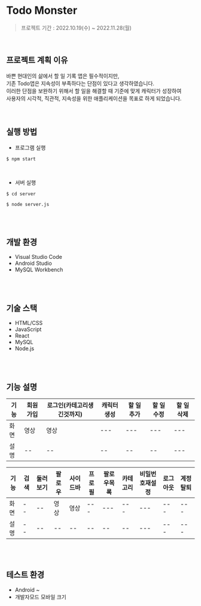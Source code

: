 # Todo Monster

> 프로젝트 기간 : 2022.10.19(수) ~ 2022.11.28(월)
<br/>

## 프로젝트 계획 이유
바쁜 현대인의 삶에서 할 일 기록 앱은 필수적이지만,  
기존 Todo앱은 지속성이 부족하다는 단점이 있다고 생각하였습니다.  
이러한 단점을 보완하기 위해서 할 일을 해결할 때 기준에 맞게 캐릭터가 성장하여  
사용자의 시각적, 직관적, 지속성을 위한 애플리케이션을 목표로 하게 되었습니다.  
<br/>
<br/>

## 실행 방법

- 프로그램 실행
```
$ npm start
``` 
<br/>

- 서버 실행
```
$ cd server
```
```
$ node server.js
```
<br/>
<br/>

## 개발 환경
- Visual Studio Code
- Android Studio
- MySQL Workbench
<br/>
<br/>

## 기술 스택
- HTML/CSS
- JavaScript
- React
- MySQL
- Node.js
<br/>
<br/>

## 기능 설명
기능|회원가입|로그인(카테고리생긴것까지)|캐릭터생성|할 일 추가|할 일 수정|할 일 삭제|
|------|---|---|---|---|---|---|
|화면|영상|영상|---|---|---|---|
|설명|--|--|--|--|--|---|


기능|검색|둘러보기|팔로우|사이드바|프로필|팔로우목록|카테고리|비밀번호재설정|로그아웃|계정탈퇴|
|--|--|------|---|---|---|---|---|---|---|---|
|화면|--|--|영상|영상|---|---|---|---|---|---|
|설명|--|--|--|--|--|--|--|---|---|---|
<br/>
<br/>

## 테스트 환경
- Android ~
- 개발자모드 모바일 크기
